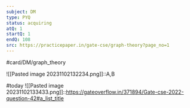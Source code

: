 ```yaml
---
subject: DM
type: PYQ
status: acquiring
atQ: 1
startQ: 1
endQ: 108
src: https://practicepaper.in/gate-cse/graph-theory?page_no=1
---
```

#card/DM/graph_theory 

![[Pasted image 20231102132234.png]]::A,B <!--SR:!2023-11-06,4,270-->

#today ![[Pasted image 20231102133433.png]]::https://gateoverflow.in/371894/Gate-cse-2022-question-42#a_list_title

